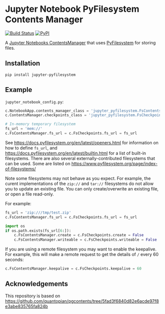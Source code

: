 # Jupyter Notebook PyFilesystem Contents Manager
[![Build Status](https://travis-ci.com/manics/jupyter-pyfilesystem.svg?branch=master)](https://travis-ci.com/manics/jupyter-pyfilesystem)
[![PyPI](https://img.shields.io/pypi/v/jupyter-pyfilesystem)](https://pypi.org/project/jupyter-pyfilesystem/)

A [Jupyter Notebooks ContentsManager](https://jupyter-notebook.readthedocs.io/en/stable/extending/contents.html#writing-a-custom-contentsmanager) that uses [PyFilesystem](https://www.pyfilesystem.org/) for storing files.


## Installation

```
pip install jupyter-pyfilesystem
```


## Example

`jupyter_notebook_config.py`:
```python
c.NotebookApp.contents_manager_class = 'jupyter_pyfilesystem.FsContentsManager'
c.ContentsManager.checkpoints_class = 'jupyter_pyfilesystem.FsCheckpoints'

# In-memory temporary filesystem
fs_url = 'mem://'
c.FsContentsManager.fs_url = c.FsCheckpoints.fs_url = fs_url
```

See https://docs.pyfilesystem.org/en/latest/openers.html for information on how to define `fs_url`, and https://docs.pyfilesystem.org/en/latest/builtin.html for a list of built-in filesystems.
There are also several externally-contributed filesystems that can be used.
Some are listed on https://www.pyfilesystem.org/page/index-of-filesystems/

Note some filesystems may not behave as you expect.
For example, the curent implementations of the `zip://` and `tar://` filesystems do not allow you to update an existing file.
You can only create/overwrite an existing file, or open a file read-only.

For example:
```python
fs_url = 'zip:///tmp/test.zip'
c.FsContentsManager.fs_url = c.FsCheckpoints.fs_url = fs_url

import os
if os.path.exists(fs_url[6:]):
    c.FsContentsManager.create = c.FsCheckpoints.create = False
    c.FsContentsManager.writeable = c.FsCheckpoints.writeable = False
```

If you are using a remote filesystem you may want to enable the keepalive.
For example, this will make a remote request to get the details of `/` every 60 seconds:
```python
c.FsContentsManager.keepalive = c.FsCheckpoints.keepalive = 60
```

## Acknowledgements

This repository is based on https://github.com/quantopian/pgcontents/tree/5fad3f6840d82e6acde97f8e3abe835765fa824b
